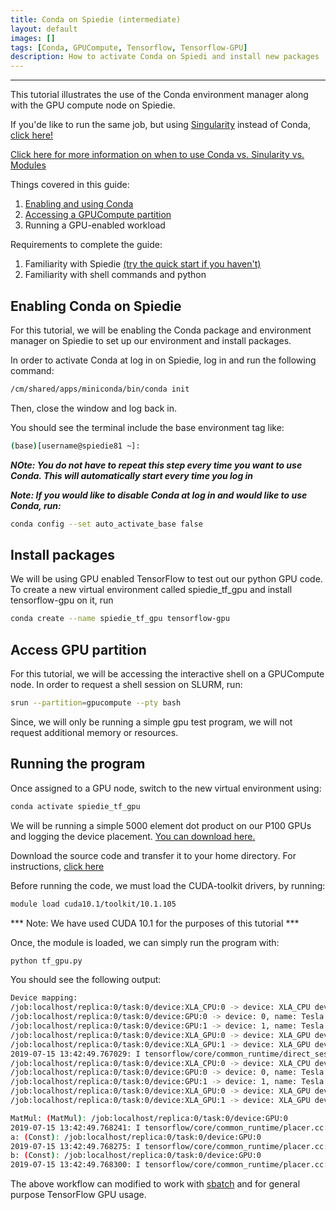 ```yaml
--- 
title: Conda on Spiedie (intermediate)
layout: default 
images: []
tags: [Conda, GPUCompute, Tensorflow, Tensorflow-GPU]
description: How to activate Conda on Spiedi and install new packages
---
```


***   

This tutorial illustrates the use of the Conda environment manager along with the GPU compute node on Spiedie. 

If you'de like to run the same job, but using [Singularity](../singularity/) instead of Conda, [click here!](spiedie_singularity.html)

[Click here for more information on when to use Conda vs. Sinularity vs. Modules](../docs/conda_singularity_modules.html)

Things covered in this guide: 

1. [Enabling and using Conda](../docs/spiedie_conda.html)
2. [Accessing a GPUCompute partition](../docs/submitting_jobs.md)
3. Running a GPU-enabled workload

Requirements to complete the guide: 

1. Familiarity with Spiedie [(try the quick start if you haven't)](quick_start.md)
2. Familiarity with shell commands and python 

## Enabling Conda on Spiedie

For this tutorial, we will be enabling the Conda package and environment manager on Spiedie to set up our environment and install packages. 

In order to activate Conda at log in on Spiedie, log in and run the following command: 

``` bash
/cm/shared/apps/miniconda/bin/conda init
```

Then, close the window and log back in. 

You should see the terminal include the base environment tag like: 

```bash
(base)[username@spiedie81 ~]:
```
***NOte: You do not have to repeat this step every time you want to use Conda. This will automatically start every time you log in***

***Note: If you would like to disable Conda at log in and would like to use Conda, run:*** 



```bash 
conda config --set auto_activate_base false
```



## Install packages

We will be using GPU enabled TensorFlow to test out our python GPU code. To create a new virtual environment called spiedie_tf_gpu and install tensorflow-gpu on it, run 
``` bash
conda create --name spiedie_tf_gpu tensorflow-gpu
```



## Access GPU partition

For this tutorial, we will be accessing the interactive shell on a GPUCompute node. In order to request a shell session on SLURM, run: 

``` bash 
srun --partition=gpucompute --pty bash
```

Since, we will only be running a simple gpu test program, we will not request additional memory or resources. 


## Running the program

Once assigned to a GPU node, switch to the new virtual environment using:

``` bash
conda activate spiedie_tf_gpu
```

We will be running a simple 5000 element dot product on our P100 GPUs and logging the device placement.  <a href="code/tf_gpu.py">You can download here.</a> 

Download the source code and transfer it to your home directory. For instructions, [click here](../docs/data_transfer.html)


Before running the code, we must load the CUDA-toolkit drivers, by running: 

```bash
module load cuda10.1/toolkit/10.1.105
```

*** Note: We have used CUDA 10.1 for the purposes of this tutorial ***


Once, the module is loaded, we can simply run the program with: 


``` bash
python tf_gpu.py 
```


You should see the following output: 

``` bash 
Device mapping:
/job:localhost/replica:0/task:0/device:XLA_CPU:0 -> device: XLA_CPU device
/job:localhost/replica:0/task:0/device:GPU:0 -> device: 0, name: Tesla P100-PCIE-12GB, pci bus id: 0000:82:00.0, compute capability: 6.0
/job:localhost/replica:0/task:0/device:GPU:1 -> device: 1, name: Tesla P100-PCIE-12GB, pci bus id: 0000:83:00.0, compute capability: 6.0
/job:localhost/replica:0/task:0/device:XLA_GPU:0 -> device: XLA_GPU device
/job:localhost/replica:0/task:0/device:XLA_GPU:1 -> device: XLA_GPU device
2019-07-15 13:42:49.767029: I tensorflow/core/common_runtime/direct_session.cc:317] Device mapping:
/job:localhost/replica:0/task:0/device:XLA_CPU:0 -> device: XLA_CPU device
/job:localhost/replica:0/task:0/device:GPU:0 -> device: 0, name: Tesla P100-PCIE-12GB, pci bus id: 0000:82:00.0, compute capability: 6.0
/job:localhost/replica:0/task:0/device:GPU:1 -> device: 1, name: Tesla P100-PCIE-12GB, pci bus id: 0000:83:00.0, compute capability: 6.0
/job:localhost/replica:0/task:0/device:XLA_GPU:0 -> device: XLA_GPU device
/job:localhost/replica:0/task:0/device:XLA_GPU:1 -> device: XLA_GPU device

MatMul: (MatMul): /job:localhost/replica:0/task:0/device:GPU:0
2019-07-15 13:42:49.768241: I tensorflow/core/common_runtime/placer.cc:1059] MatMul: (MatMul)/job:localhost/replica:0/task:0/device:GPU:0
a: (Const): /job:localhost/replica:0/task:0/device:GPU:0
2019-07-15 13:42:49.768275: I tensorflow/core/common_runtime/placer.cc:1059] a: (Const)/job:localhost/replica:0/task:0/device:GPU:0
b: (Const): /job:localhost/replica:0/task:0/device:GPU:0
2019-07-15 13:42:49.768300: I tensorflow/core/common_runtime/placer.cc:1059] b: (Const)/job:localhost/replica:0/task:0/device:GPU:0
```

The above workflow can modified to work with [sbatch](../docs/submitting_jobs.html) and for general purpose TensorFlow GPU usage. 